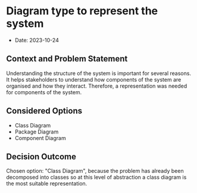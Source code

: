 # Diagram type to represent the system

* Date: 2023-10-24

## Context and Problem Statement

Understanding the structure of the system is important for several reasons. It helps stakeholders to understand how components of the system are organised and how they interact. Therefore, a representation was needed for components of the system.

## Considered Options

* Class Diagram
* Package Diagram
* Component Diagram

## Decision Outcome

Chosen option: "Class Diagram", because the problem has already been decomposed into classes so at this level of abstraction a class diagram is the most suitable representation.

